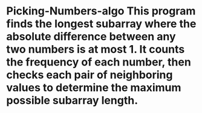 # Picking-Numbers-algo This program finds the longest subarray where the absolute difference between any two numbers is at most 1. It counts the frequency of each number, then checks each pair of neighboring values to determine the maximum possible subarray length.
